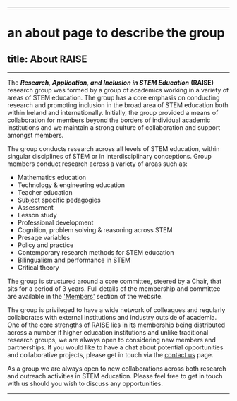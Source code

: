 


---
# an about page to describe the group
title: About RAISE 
---


---
The ***Research, Application, and Inclusion in STEM Education*** **(RAISE)** research group was formed by a group of academics working in a variety of areas of STEM education. The group has a core emphasis on conducting research and promoting inclusion in the broad area of STEM education both within Ireland and internationally. Initially, the group provided a means of collaboration for members beyond the borders of individual academic institutions and we maintain a strong culture of collaboration and support amongst members. 

The group conducts research across all levels of STEM education, within singular disciplines of STEM or in interdisciplinary conceptions. Group members conduct research across a variety of areas such as:

- Mathematics education 
- Technology & engineering education 
- Teacher education 
- Subject specific pedagogies 
- Assessment
- Lesson study
- Professional development 
- Cognition, problem solving & reasoning across STEM
- Presage variables 
- Policy and practice 
- Contemporary research methods for STEM education
- Bilingualism and performance in STEM 
- Critical theory


The group is structured around a core committee, steered by a Chair, that sits for a period of 3 years. Full details of the membership and committee are available in the ['Members'](../people/people.md) section of the website. 


The group is privileged to have a wide network of colleagues and regularly collaborates with external institutions and industry outside of academia. One of the core strengths of RAISE lies in its membership being distributed across a number if higher education institutions and unlike traditional research groups, we are always open to considering new members and partnerships. If you would like to have a chat about potential opportunities and collaborative projects, please get in touch via the [contact us](../contact/contact.md) page. 

As a group we are always open to new collaborations across both research and outreach activities in STEM education. Please feel free to get in touch with us should you wish to discuss any opportunities. 

---